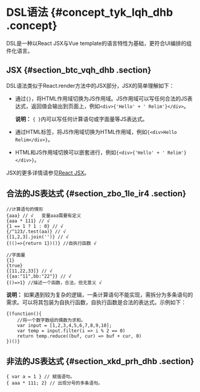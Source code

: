 # DSL语法 {#concept_tyk_lqh_dhb .concept}

DSL是一种以React JSX与Vue template的语言特性为基础，更符合UI编排的组件化语言。

## JSX {#section_btc_vqh_dhb .section}

DSL语法类似于React.render方法中的JSX部分，JSX的简单理解如下：

-   通过`{}`，将HTML作用域切换为JS作用域。JS作用域可以写任何合法的JS表达式，返回值会输出到页面上，例如`<div>{'Hello' + ' Relim'}</div>`。

    **说明：** `{ }`内可以写任何计算语句或字面量等JS表达式。

-   通过HTML标签，将JS作用域切换为HTML作用域，例如`{<div>Hello Relim</div>}`。
-   HTML和JS作用域切换可以嵌套进行，例如`{<div>{'Hello' + ' Relim'}</div>}`。

JSX的更多详情请参见[React JSX](https://reactjs.org/docs/introducing-jsx.html)。

## 合法的JS表达式 {#section_zbo_1le_ir4 .section}

``` {#codeblock_cr3_j66_90s}
//计算语句的情形
{aaa} // √   变量aaa需要有定义
{aaa * 111} // √
{1 == 1 ? 1 : 0} // √
{/^123/.test(aa)} // √
{[1,2,3].join('')} // √
{(()=>{return 1})()} //自执行函数 √

//字面量
{1}
{true}
{[11,22,33]} // √
{{aa:"11",bb:"22"}} // √
{()=>1} //描述一个函数，合法，但无意义 √
```

**说明：** 如果遇到较为复杂的逻辑，一条计算语句不能实现，需拆分为多条语句的需求。可以将其包装为自执行函数，自执行函数是合法的表达式。示例如下：

``` {#codeblock_x1p_su7_jbb}
{(function(){
    //将一个数字数组的偶数为求和。
    var input = [1,2,3,4,5,6,7,8,9,10];
    var temp = input.filter(i => i % 2 == 0)
    return temp.reduce((buf, cur) => buf + cur, 0)
})()}
```

## 非法的JS表达式 {#section_xkd_prh_dhb .section}

``` {#codeblock_vnc_vex_1vi}
{ var a = 1 } // 赋值语句。
{ aaa * 111; 2} // 出现分号的多条语句。
```

